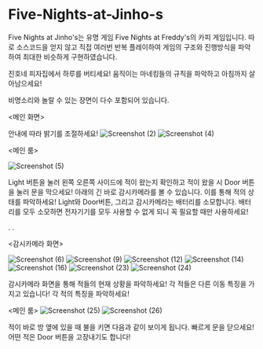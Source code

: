 # Five-Nights-at-Jinho-s
Five Nights at Jinho's는 유명 게임 Five Nights at Freddy's의 카피 게임입니다.
따로 소스코드을 얻지 않고 직접 여러번 반복 플레이하여 게임의 구조와 진행방식을 파악하여 최대한 비슷하게 구현하였습니다.

진호네 피자집에서 하루를 버티세요! 움직이는 마네킹들의 규칙을 파악하고 아침까지 살아남으세요!

비명소리와 놀랄 수 있는 장면이 다수 포함되어 있습니다.



<메인 화면>

안내에 따라 밝기를 조절하세요!
![Screenshot (2)](https://user-images.githubusercontent.com/71186266/157548182-4fa76d1f-b31b-4059-97a5-d0a077fcd1cd.png)
![Screenshot (4)](https://user-images.githubusercontent.com/71186266/157548190-18a2290a-71d3-481c-8b0b-c1cef5885091.png)




<메인 룸>

![Screenshot (5)](https://user-images.githubusercontent.com/71186266/157548197-15453360-9893-45bf-b734-43ee265d0ea7.png)

Light 버튼을 눌러 왼쪽 오른쪽 사이드에 적이 왔는지 확인하고 적이 왔을 시 Door 버튼을 눌러 문을 막으세요!
아래의 긴 바로 감시카메라를 볼 수 있습니다. 이를 통해 적의 상태를 파악하세요!
Light와 Door버튼, 그리고 감시카메라는 배터리를 소모합니다. 배터리를 모두 소모하면 전자기기를 모두 사용할 수 없게 되니 꼭 필요할 때만 사용하세요!  

.
.

<감시카메라 화면>

![Screenshot (6)](https://user-images.githubusercontent.com/71186266/157548203-aef9cdbf-dde6-4a21-b967-13e5d49fcf50.png)
![Screenshot (9)](https://user-images.githubusercontent.com/71186266/157548207-f2acf215-bd69-403f-a2c9-6040aecda791.png)
![Screenshot (12)](https://user-images.githubusercontent.com/71186266/157548213-8897d72d-6f83-45f7-a641-6fe0737201e0.png)
![Screenshot (14)](https://user-images.githubusercontent.com/71186266/157548215-ea929831-e5b8-4581-bed5-4aede544f3f7.png)
![Screenshot (16)](https://user-images.githubusercontent.com/71186266/157548220-d667d425-9a13-4f55-90f9-34d86959fd36.png)
![Screenshot (23)](https://user-images.githubusercontent.com/71186266/157548224-05fd066e-f4ab-4973-9f61-4c78a4b7b24c.png)
![Screenshot (24)](https://user-images.githubusercontent.com/71186266/157548226-471e1a84-8b72-4eeb-b069-ab837068e2f4.png)

감시카메라 화면을 통해 적들의 현재 상황을 파악하세요! 
각 적들은 다른 이동 특징을 가지고 있습니다! 각 적의 특징을 파악하세요!




<메인 룸>
![Screenshot (25)](https://user-images.githubusercontent.com/71186266/157548230-bd8f894c-4b1b-4172-8a3f-86b5c40cb0c3.png)
![Screenshot (26)](https://user-images.githubusercontent.com/71186266/157548234-940876b5-14c6-4fc0-b358-093c3d134314.png)

적이 바로 방 옆에 있을 때 불을 키면 다음과 같이 보이게 됩니다. 빠르게 문을 닫으세요!  
어떤 적은 Door 버튼을 고장내기도 합니다!
